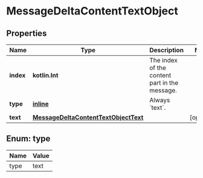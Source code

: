 
# MessageDeltaContentTextObject

## Properties
Name | Type | Description | Notes
------------ | ------------- | ------------- | -------------
**index** | **kotlin.Int** | The index of the content part in the message. | 
**type** | [**inline**](#Type) | Always &#x60;text&#x60;. | 
**text** | [**MessageDeltaContentTextObjectText**](MessageDeltaContentTextObjectText.md) |  |  [optional]


<a id="Type"></a>
## Enum: type
Name | Value
---- | -----
type | text



